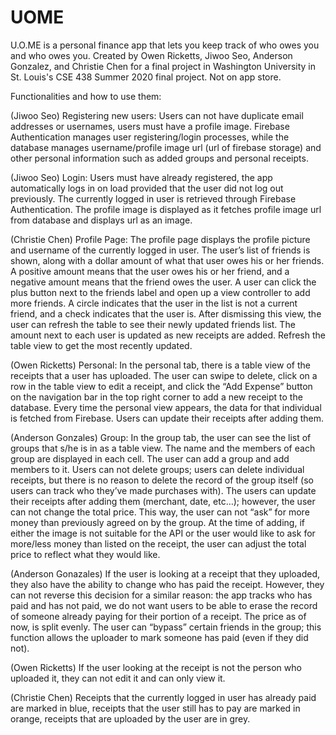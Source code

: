 # UOME
U.O.ME is a personal finance app that lets you keep track of who owes you and who owes you. 
Created by Owen Ricketts, Jiwoo Seo, Anderson Gonzalez, and Christie Chen for a final project in Washington University in St. Louis's CSE 438 Summer 2020 final project. Not on app store.



Functionalities and how to use them:

(Jiwoo Seo)
Registering new users: Users can not have duplicate email addresses or usernames, users must have a profile image. Firebase Authentication manages user registering/login processes, while the database manages username/profile image url (url of firebase storage) and other personal information such as added groups and personal receipts.

(Jiwoo Seo)
Login: Users must have already registered, the app automatically logs in on load provided that the user did not log out previously. The currently logged in user is retrieved through Firebase Authentication. The profile image is displayed as it fetches profile image url from database and displays url as an image.

(Christie Chen)
Profile Page: The profile page displays the profile picture and username of the currently logged in user. The user’s list of friends is shown, along with a dollar amount of what that user owes his or her friends. A positive amount means that the user owes his or her friend, and a negative amount means that the friend owes the user. A user can click the plus button next to the friends label and open up a view controller to add more friends. A circle indicates that the user in the list is not a current friend, and a check indicates that the user is. After dismissing this view, the user can refresh the table to see their newly updated friends list. The amount next to each user is updated as new receipts are added. Refresh the table view to get the most recently updated. 

(Owen Ricketts)
Personal: In the personal tab, there is a table view of the receipts that a user has uploaded. The user can swipe to delete, click on a row in the table view to edit a receipt, and click the “Add Expense” button on the navigation bar in the top right corner to add a new receipt to the database. Every time the personal view appears, the data for that individual is fetched from Firebase. Users can update their receipts after adding them.


(Anderson Gonzales)
Group: In the group tab, the user can see the list of groups that s/he is in as a table view. The name and the members of each group are displayed in each cell. The user can add a group and add members to it. Users can not delete groups; users can delete individual receipts, but there is no reason to delete the record of the group itself (so users can track who they’ve made purchases with). The users can update their receipts after adding them (merchant, date, etc…); however, the user can not change the total price. This way, the user can not “ask” for more money than previously agreed on by the group. At the time of adding, if either the image is not suitable for the API or the user would like to ask for more/less money than listed on the receipt, the user can adjust the total price to reflect what they would like. 

(Anderson Gonazales)
If the user is looking at a receipt that they uploaded, they also have the ability to change who has paid the receipt. However, they can not reverse this decision for a similar reason: the app tracks who has paid and has not paid, we do not want users to be able to erase the record of someone already paying for their portion of a receipt. The price as of now, is split evenly. The user can “bypass” certain friends in the group; this function allows the uploader to mark someone has paid (even if they did not).

(Owen Ricketts)
If the user looking at the receipt is not the person who uploaded it, they can not edit it and can only view it. 

(Christie Chen)
Receipts that the currently logged in user has already paid are marked in blue, receipts that the user still has to pay are marked in orange, receipts that are uploaded by the user are in grey.
